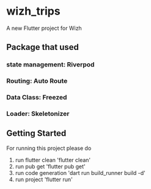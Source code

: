 # wizh_trips

A new Flutter project for Wizh 

## Package that used
### state management: Riverpod
### Routing: Auto Route
### Data Class: Freezed
### Loader: Skeletonizer

## Getting Started
For running this project please do
1. run flutter clean 'flutter clean'
2. run pub get 'flutter pub get'
3. run code generation 'dart run build_runner build -d'
4. run project 'flutter run'

